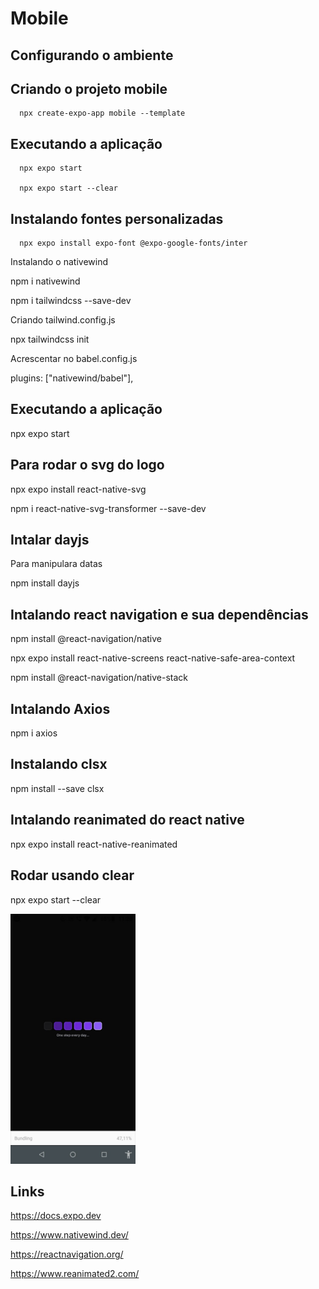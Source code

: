 # Mobile
## Configurando o ambiente
## Criando o projeto mobile
```
  npx create-expo-app mobile --template
```

## Executando a aplicação
```
  npx expo start

  npx expo start --clear
```

## Instalando fontes personalizadas 
```
  npx expo install expo-font @expo-google-fonts/inter
```

Instalando o nativewind

npm i nativewind

npm i tailwindcss --save-dev

Criando tailwind.config.js

npx tailwindcss init

Acrescentar no babel.config.js

plugins: ["nativewind/babel"],

## Executando a aplicação

npx expo start

## Para rodar o svg do logo

npx expo install react-native-svg

npm i react-native-svg-transformer --save-dev

## Intalar dayjs
Para manipulara datas

npm install dayjs

## Intalando react navigation e sua dependências

npm install @react-navigation/native

npx expo install react-native-screens react-native-safe-area-context

npm install @react-navigation/native-stack

## Intalando Axios
npm i axios

## Instalando clsx

npm install --save clsx

## Intalando reanimated do react native
npx expo install react-native-reanimated

## Rodar usando clear
npx expo start --clear

<p>
  <img src=".github/loading.jpg" width=200>
</p>

## Links
https://docs.expo.dev

https://www.nativewind.dev/

https://reactnavigation.org/

https://www.reanimated2.com/
